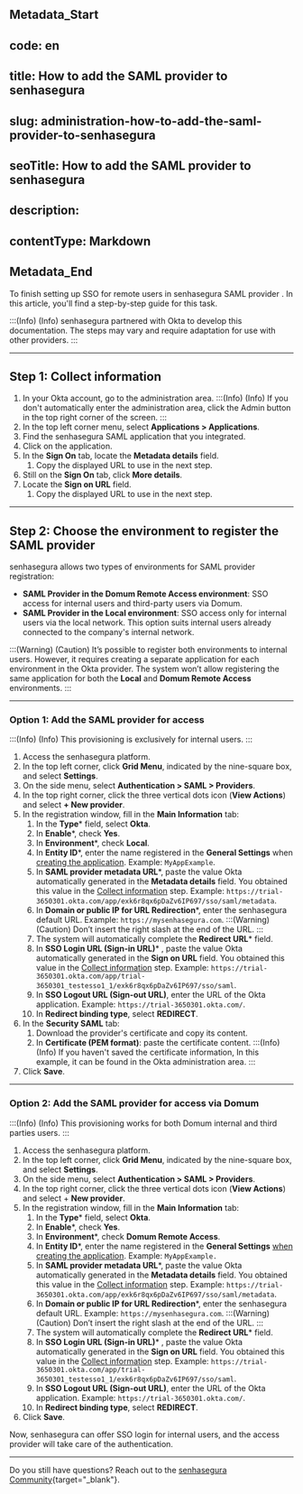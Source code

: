 ## Metadata_Start 
## code: en
## title: How to add the SAML provider to senhasegura 
## slug: administration-how-to-add-the-saml-provider-to-senhasegura 
## seoTitle: How to add the SAML provider to senhasegura 
## description:  
## contentType: Markdown 
## Metadata_End
To finish setting up SSO for remote users in senhasegura SAML provider . In this article, you'll find a step-by-step guide for this task.

:::(Info) (Info)
senhasegura partnered with Okta to develop this documentation. The steps may vary and require adaptation for use with other providers.
:::

* * *
## Step 1: Collect information

1. In your Okta account, go to the administration area. 
:::(Info) (Info)
If you don't automatically enter the administration area, click the Admin button in the top right corner of the screen.
:::
2. In the top left corner menu, select **Applications > Applications**.
3. Find the senhasegura SAML application that you integrated.
4. Click on the application.
5. In the **Sign On** tab, locate the **Metadata details** field.
    1. Copy the displayed URL to use in the next step.
6. Still on the **Sign On** tab, click **More details**.
7. Locate the **Sign on URL** field.
    1. Copy the displayed URL to use in the next step. 

* * *
## Step 2: Choose the environment to register the SAML provider

senhasegura allows two types of environments for SAML provider registration:

* **SAML Provider in the Domum Remote Access environment**: SSO access for internal users and third-party users via Domum.
* **SAML Provider in the Local environment**: SSO access only for internal users via the local network. This option suits internal users already connected to the company's internal network.

:::(Warning) (Caution)
It’s possible to register both environments to internal users. However, it requires creating a separate application for each environment in the Okta provider. The system won’t allow registering the same application for both the **Local** and **Domum Remote Access** environments.
:::

* * *

### Option 1: Add the SAML provider for access

:::(Info) (Info)
This provisioning is exclusively for internal users.
:::

1. Access the senhasegura platform.
2. In the top left corner, click **Grid Menu**, indicated by the nine-square box, and select **Settings**.
3. On the side menu, select **Authentication > SAML > Providers**.
4. In the top right corner, click the three vertical dots icon (**View Actions**) and select **+ New provider**.
5. In the registration window, fill in the **Main Information** tab:
    1. In the **Type*** field, select **Okta**.
    2. In **Enable***, check **Yes**.
    3. In **Environment***, check **Local**.
    4. In **Entity ID***, enter the name registered in the **General Settings** when [creating the application](/v3-32/docs/domum-how-to-create-a-saml-application-with-okta). Example: ```MyAppExample```.
    5. In **SAML provider metadata URL***, paste the value Okta automatically generated in the **Metadata details** field. You obtained this value in the [Collect information](/v3-32/docs/domum-how-to-add-the-saml-provider-to-senhasegura#step-1-collect-information) step. Example: ```https://trial-3650301.okta.com/app/exk6r8qx6pDaZv6IP697/sso/saml/metadata```.
    6. In **Domain or public IP for URL Redirection***, enter the senhasegura default URL. Example: ```https://mysenhasegura.com```. 
    :::(Warning) (Caution)
    Don’t insert the right slash at the end of the URL.
    :::
    7. The system will automatically complete the **Redirect URL*** field.
    8. In **SSO Login URL (Sign-in URL)*** , paste the value Okta automatically generated in the **Sign on URL** field. You obtained this value in the [Collect information](/v3-32/docs/domum-how-to-add-the-saml-provider-to-senhasegura#step-1-collect-information) step. Example: ```https://trial-3650301.okta.com/app/trial-3650301_testesso1_1/exk6r8qx6pDaZv6IP697/sso/saml```.
    9. In  **SSO Logout URL (Sign-out URL)**, enter the URL of the Okta application. Example: ```https://trial-3650301.okta.com/```.
    10. In  **Redirect binding type**, select **REDIRECT**.
6. In the **Security SAML** tab:
    1. Download the provider's certificate and copy its content.
    2. In **Certificate (PEM format)**: paste the certificate content.
    :::(Info) (Info)
    If you haven't saved the certificate information, In this example, it can be found in the Okta administration area.
    ::: 
8. Click **Save**.

* * *
### Option 2: Add the SAML provider for access via Domum

:::(Info) (Info)
This provisioning works for both Domum internal and third parties users.
:::

1. Access the senhasegura platform.
2. In the top left corner, click **Grid Menu**, indicated by the nine-square box, and select **Settings**.
3. On the side menu, select **Authentication > SAML > Providers**.
4. In the top right corner, click the three vertical dots icon (**View Actions**) and select + **New provider**.
5. In the registration window, fill in the **Main Information** tab:
    1. In the **Type*** field, select **Okta**.
    2. In **Enable***, check **Yes**.
    3. In **Environment***, check **Domum Remote Access**.
    4. In **Entity ID***, enter the name registered in the **General Settings** [when creating the application](/v3-32/docs/domum-how-to-create-a-saml-application-with-okta). Example: ```MyAppExample.```
    5. In **SAML provider metadata URL***, paste the value Okta automatically generated in the **Metadata details** field. You obtained this value in the [Collect information](/v3-32/docs/domum-how-to-add-the-saml-provider-to-senhasegura#step-1-collect-information) step. Example: ```https://trial-3650301.okta.com/app/exk6r8qx6pDaZv6IP697/sso/saml/metadata```.
    6. In **Domain or public IP for URL Redirection***, enter the senhasegura default URL. Example: ```https://mysenhasegura.com```. 
    :::(Warning) (Caution)
    Don’t insert the right slash at the end of the URL.
    :::
    7. The system will automatically complete the **Redirect URL*** field.
    8. In **SSO Login URL (Sign-in URL)*** , paste the value Okta automatically generated in the **Sign on URL** field. You obtained this value in the [Collect information](/v3-32/docs/domum-how-to-add-the-saml-provider-to-senhasegura#step-1-collect-information) step. Example: ```https://trial-3650301.okta.com/app/trial-3650301_testesso1_1/exk6r8qx6pDaZv6IP697/sso/saml```.
    9. In  **SSO Logout URL (Sign-out URL)**, enter the URL of the Okta application. Example: ```https://trial-3650301.okta.com/```.
    10. In  **Redirect binding type**, select **REDIRECT**.
6. Click **Save**.

Now, senhasegura can offer SSO login for internal users, and the access provider will take care of the authentication.

* * *
Do you still have questions? Reach out to the [senhasegura Community](https://community.senhasegura.io/){target="_blank"}.
